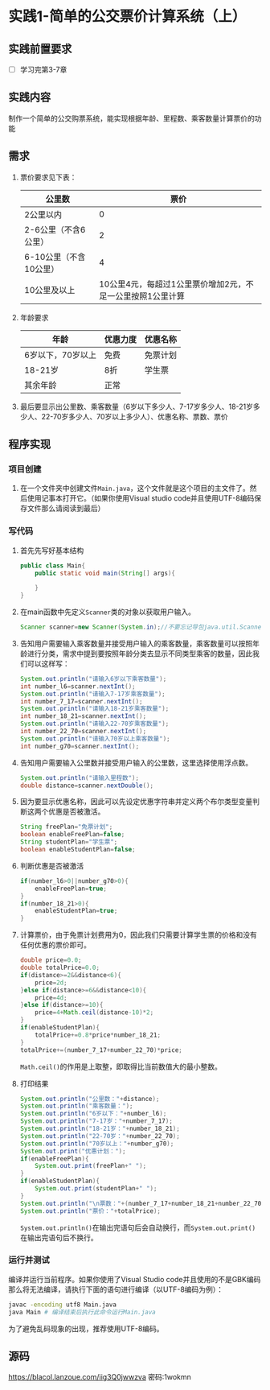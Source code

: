 # 实践1-简单的公交票价计算系统（上）
## 实践前置要求
- [ ] 学习完第3-7章

## 实践内容

制作一个简单的公交购票系统，能实现根据年龄、里程数、乘客数量计算票价的功能

## 需求

1. 票价要求见下表：

   | 公里数                 | 票价                                                       |
   | ---------------------- | ---------------------------------------------------------- |
   | 2公里以内              | 0                                                          |
   | 2-6公里（不含6公里）   | 2                                                          |
   | 6-10公里（不含10公里） | 4                                                          |
   | 10公里及以上           | 10公里4元，每超过1公里票价增加2元，不足一公里按照1公里计算 |

2. 年龄要求

   | 年龄              | 优惠力度 | 优惠名称 |
   | ----------------- | -------- | -------- |
   | 6岁以下，70岁以上 | 免费     | 免票计划 |
   | 18-21岁           | 8折      | 学生票   |
   | 其余年龄          | 正常     |          |

3. 最后要显示出公里数、乘客数量（6岁以下多少人、7-17岁多少人、18-21岁多少人、22-70岁多少人、70岁以上多少人）、优惠名称、票数、票价

## 程序实现

### 项目创建

1. 在一个文件夹中创建文件`Main.java`，这个文件就是这个项目的主文件了。然后使用记事本打开它。（如果你使用Visual studio code并且使用UTF-8编码保存文件那么请阅读到最后）

### 写代码

1. 首先先写好基本结构

   ```java
   public class Main{
       public static void main(String[] args){
           
       }
   }
   ```

2. 在main函数中先定义`Scanner`类的对象以获取用户输入。

   ```java
   Scanner scanner=new Scanner(System.in);//不要忘记导包java.util.Scanner
   ```

3. 告知用户需要输入乘客数量并接受用户输入的乘客数量，乘客数量可以按照年龄进行分类，需求中提到要按照年龄分类去显示不同类型乘客的数量，因此我们可以这样写：

   ```java
   System.out.println("请输入6岁以下乘客数量");
   int number_l6=scanner.nextInt();
   System.out.println("请输入7-17岁乘客数量");
   int number_7_17=scanner.nextInt();
   System.out.println("请输入18-21岁乘客数量");
   int number_18_21=scanner.nextInt();
   System.out.println("请输入22-70岁乘客数量");
   int number_22_70=scanner.nextInt();
   System.out.println("请输入70岁以上乘客数量");
   int number_g70=scanner.nextInt();
   ```

4. 告知用户需要输入公里数并接受用户输入的公里数，这里选择使用浮点数。

   ```java
   System.out.println("请输入里程数");
   double distance=scanner.nextDouble();
   ```

5. 因为要显示优惠名称，因此可以先设定优惠字符串并定义两个布尔类型变量判断这两个优惠是否被激活。

   ```java
   String freePlan="免票计划";
   boolean enableFreePlan=false;
   String studentPlan="学生票";
   boolean enableStudentPlan=false;
   ```

6. 判断优惠是否被激活

   ```java
   if(number_l6>0||number_g70>0){
       enableFreePlan=true;
   }
   if(number_18_21>0){
       enableStudentPlan=true;
   }
   ```

7. 计算票价，由于免票计划费用为0，因此我们只需要计算学生票的价格和没有任何优惠的票价即可。

   ```java
   double price=0.0;
   double totalPrice=0.0;
   if(distance>=2&&distance<6){
       price=2d;
   }else if(distance>=6&&distance<10){
       price=4d;
   }else if(distance>=10){
       price=4+Math.ceil(distance-10)*2;
   }
   if(enableStudentPlan){
       totalPrice+=0.8*price*number_18_21;
   }
   totalPrice+=(number_7_17+number_22_70)*price;
   ```

   `Math.ceil()`的作用是上取整，即取得比当前数值大的最小整数。

8. 打印结果

   ```java
   System.out.println("公里数："+distance);
   System.out.println("乘客数量：");
   System.out.println("6岁以下："+number_l6);
   System.out.println("7-17岁："+number_7_17);
   System.out.println("18-21岁："+number_18_21);
   System.out.println("22-70岁："+number_22_70);
   System.out.println("70岁以上："+number_g70);
   System.out.print("优惠计划：");
   if(enableFreePlan){
       System.out.print(freePlan+" ");
   }
   if(enableStudentPlan){
       System.out.print(studentPlan+" ");
   }
   System.out.println("\n票数："+(number_7_17+number_18_21+number_22_70));
   System.out.println("票价："+totalPrice);
   ```

   `System.out.println()`在输出完语句后会自动换行，而`System.out.print()`在输出完语句后不换行。

### 运行并测试

编译并运行当前程序。如果你使用了Visual Studio code并且使用的不是GBK编码那么将无法编译，请执行下面的语句进行编译（以UTF-8编码为例）：

```bash
javac -encoding utf8 Main.java
java Main # 编译结束后执行此命令运行Main.java
```

为了避免乱码现象的出现，推荐使用UTF-8编码。

## 源码

https://blacol.lanzoue.com/iig3Q0jwwzva
密码:1wokmn
